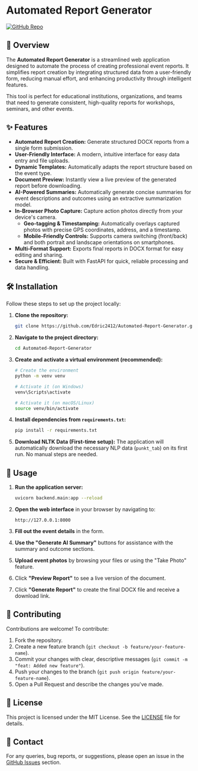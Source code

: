 # Automated Report Generator

[![GitHub Repo](https://img.shields.io/badge/GitHub-Repository-blue)](https://github.com/Edric2412/Automated-Report-Generator)

## 📌 Overview

The **Automated Report Generator** is a streamlined web application designed to automate the process of creating professional event reports. It simplifies report creation by integrating structured data from a user-friendly form, reducing manual effort, and enhancing productivity through intelligent features.

This tool is perfect for educational institutions, organizations, and teams that need to generate consistent, high-quality reports for workshops, seminars, and other events.

## ✨ Features

-   **Automated Report Creation:** Generate structured DOCX reports from a single form submission.
-   **User-Friendly Interface:** A modern, intuitive interface for easy data entry and file uploads.
-   **Dynamic Templates:** Automatically adapts the report structure based on the event type.
-   **Document Preview:** Instantly view a live preview of the generated report before downloading.
-   **AI-Powered Summaries:** Automatically generate concise summaries for event descriptions and outcomes using an extractive summarization model.
-   **In-Browser Photo Capture:** Capture action photos directly from your device's camera.
    -   **Geo-tagging & Timestamping:** Automatically overlays captured photos with precise GPS coordinates, address, and a timestamp.
    -   **Mobile-Friendly Controls:** Supports camera switching (front/back) and both portrait and landscape orientations on smartphones.
-   **Multi-Format Support:** Exports final reports in DOCX format for easy editing and sharing.
-   **Secure & Efficient:** Built with FastAPI for quick, reliable processing and data handling.

## 🛠 Installation

Follow these steps to set up the project locally:

1.  **Clone the repository:**
    ```sh
    git clone https://github.com/Edric2412/Automated-Report-Generator.git
    ```

2.  **Navigate to the project directory:**
    ```sh
    cd Automated-Report-Generator
    ```

3.  **Create and activate a virtual environment (recommended):**
    ```sh
    # Create the environment
    python -m venv venv

    # Activate it (on Windows)
    venv\Scripts\activate

    # Activate it (on macOS/Linux)
    source venv/bin/activate
    ```

4.  **Install dependencies from `requirements.txt`:**
    ```sh
    pip install -r requirements.txt
    ```

5.  **Download NLTK Data (First-time setup):**
    The application will automatically download the necessary NLP data (`punkt_tab`) on its first run. No manual steps are needed.

## 🚀 Usage

1.  **Run the application server:**
    ```sh
    uvicorn backend.main:app --reload
    ```

2.  **Open the web interface** in your browser by navigating to:
    ```
    http://127.0.0.1:8000
    ```

3.  **Fill out the event details** in the form.
4.  **Use the "Generate AI Summary"** buttons for assistance with the summary and outcome sections.
5.  **Upload event photos** by browsing your files or using the "Take Photo" feature.
6.  Click **"Preview Report"** to see a live version of the document.
7.  Click **"Generate Report"** to create the final DOCX file and receive a download link.

## 🤝 Contributing

Contributions are welcome! To contribute:

1.  Fork the repository.
2.  Create a new feature branch (`git checkout -b feature/your-feature-name`).
3.  Commit your changes with clear, descriptive messages (`git commit -m "feat: Added new feature"`).
4.  Push your changes to the branch (`git push origin feature/your-feature-name`).
5.  Open a Pull Request and describe the changes you've made.

## 📜 License

This project is licensed under the MIT License. See the [LICENSE](LICENSE) file for details.

## 📧 Contact

For any queries, bug reports, or suggestions, please open an issue in the [GitHub Issues](https://github.com/Edric2412/Automated-Report-Generator/issues) section.
